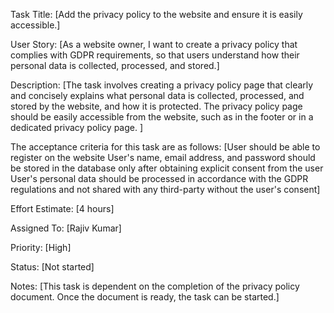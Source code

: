 Task Title: 
[Add the privacy policy to the website and ensure it is easily accessible.]

User Story: 
[As a website owner, I want to create a privacy policy that complies with GDPR requirements, 
so that users understand how their personal data is collected, processed, and stored.]

Description: 
[The task involves creating a privacy policy page that clearly and concisely explains what personal data is collected, processed, and stored by the website, 
and how it is protected. The privacy policy page should be easily accessible from the website, such as in the footer or in a dedicated privacy policy page. ]

The acceptance criteria for this task are as follows:
[User should be able to register on the website
User's name, email address, and password should be stored in the database only after obtaining explicit consent from the user
User's personal data should be processed in accordance with the GDPR regulations and not shared with any third-party without the user's consent]

Effort Estimate: [4 hours]

Assigned To: [Rajiv Kumar]

Priority: [High]

Status: [Not started]

Notes: [This task is dependent on the completion of the privacy policy document. Once the document is ready, the task can be started.]